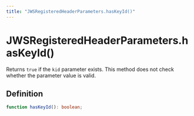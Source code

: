```yaml
---
title: "JWSRegisteredHeaderParameters.hasKeyId()"
---
```


# JWSRegisteredHeaderParameters.hasKeyId()

Returns `true` if the `kid` parameter exists. This method does not check whether the parameter value is valid.

## Definition

```ts
function hasKeyId(): boolean;
```
